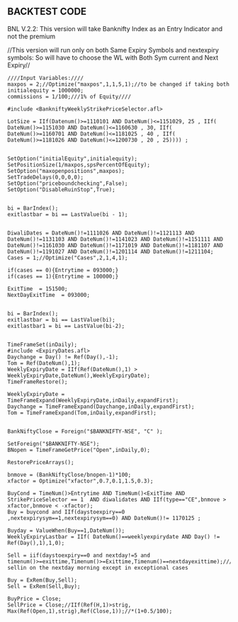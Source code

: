 ## BACKTEST CODE
BNL V.2.2: This version will take Banknifty Index as an Entry Indicator and not the premium

//This version will run only on both Same Expiry Symbols and nextexpiry symbols: So will have to choose the WL with Both Sym current and Next Expiry//


    ////Input Variables:////
    maxpos = 2;//Optimize("maxpos",1,1,5,1);//to be changed if taking both
    initialequity = 1000000;
    commissions = 1/100;///1% of Equity////

    #include <BankniftyWeeklyStrikePriceSelector.afl>

    LotSize = IIf(Datenum()>=1110101 AND DateNum()<=1151029, 25 , IIf( DateNum()>=1151030 AND DateNum()<=1160630 , 30, IIf( DateNum()>=1160701 AND DateNum()<=1181025 , 40 , IIf( DateNum()>=1181026 AND DateNum()<=1200730 , 20 , 25)))) ;  


    SetOption("initialEquity",initialequity);
    SetPositionSize(1/maxpos,spsPercentOfEquity);
    SetOption("maxopenpositions",maxpos);
    SetTradeDelays(0,0,0,0);
    SetOption("priceboundchecking",False);
    SetOption("DisableRuinStop",True);


    bi = BarIndex();
    exitlastbar = bi == LastValue(bi - 1);    


    DiwaliDates = DateNum()!=1111026 AND DateNum()!=1121113 AND DateNum()!=1131103 AND DateNum()!=1141023 AND DateNum()!=1151111 AND DateNum()!=1161030 AND DateNum()!=1171019 AND DateNum()!=1181107 AND DateNum()!=1191027 AND DateNum()!=1201114 AND DateNum()!=1211104;
    Cases = 1;//Optimize("Cases",2,1,4,1);

    if(cases == 0){Entrytime = 093000;}
    if(cases == 1){Entrytime = 100000;}

    ExitTime  = 151500;
    NextDayExitTime  = 093000;


    bi = BarIndex();
    exitlastbar = bi == LastValue(bi);    
    exitlastbar1 = bi == LastValue(bi-2);  


    TimeFrameSet(inDaily);
    #include <ExpiryDates.afl>
    Daychange = Day() != Ref(Day(),-1);
    Tom = Ref(DateNum(),1);
    WeeklyExpiryDate = IIf(Ref(DateNum(),1) > WeeklyExpiryDate,DateNum(),WeeklyExpiryDate);
    TimeFrameRestore();

    WeeklyExpiryDate = TimeFrameExpand(WeeklyExpiryDate,inDaily,expandFirst);
    Daychange = TimeFrameExpand(Daychange,inDaily,expandFirst);
    Tom = TimeFrameExpand(Tom,inDaily,expandFirst);


    BankNiftyClose = Foreign("$BANKNIFTY-NSE", "C" );

    SetForeign("$BANKNIFTY-NSE");
    BNopen = TimeFrameGetPrice("Open",inDaily,0);

    RestorePriceArrays();

    bnmove = (BankNiftyClose/bnopen-1)*100;
    xfactor = Optimize("xfactor",0.7,0.1,1.5,0.3);

    BuyCond = TimeNum()>Entrytime AND TimeNum()<ExitTime AND StrikePriceSelector == 1  AND diwalidates AND IIf(type=="CE",bnmove > xfactor,bnmove < -xfactor);
    Buy = buycond and IIf(daystoexpiry==0 ,nextexpirysym==1,nextexpirysym==0) AND DateNum()!= 1170125 ;

    Buyday = ValueWhen(Buy==1,DateNum());
    WeeklyExpiryLastbar = IIf( DateNum()==weeklyexpirydate AND Day() != Ref(Day(),1),1,0);

    Sell = iif(daystoexpiry==0 and nextday!=5 and timenum()>=exittime,Timenum()>=Exittime,Timenum()==nextdayexittime);/////Mostly sellin on the nextday morning except in exceptional cases

    Buy = ExRem(Buy,Sell);
    Sell = ExRem(Sell,Buy);

    BuyPrice = Close;
    SellPrice = Close;//IIf(Ref(H,1)>strig, Max(Ref(Open,1),strig),Ref(Close,1));//*(1+0.5/100);

